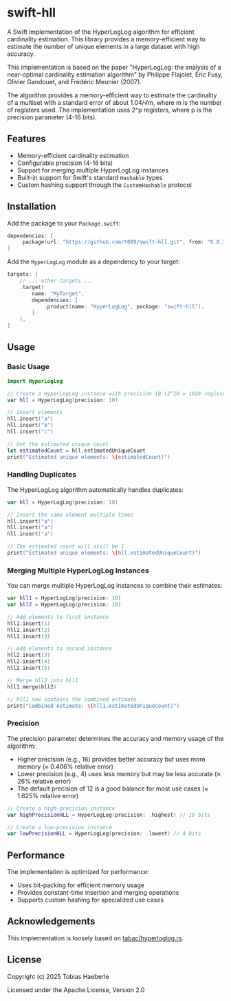 # swift-hll

A Swift implementation of the HyperLogLog algorithm for efficient cardinality estimation. This library provides a memory-efficient way to estimate the number of unique elements in a large dataset with high accuracy.

This implementation is based on the paper "HyperLogLog: the analysis of a near-optimal cardinality estimation algorithm" by Philippe Flajolet, Éric Fusy, Olivier Gandouet, and Frédéric Meunier (2007).

The algorithm provides a memory-efficient way to estimate the cardinality of a multiset with a standard error of about 1.04/√m, where m is the number of registers used. The implementation uses 2^p registers, where p is the precision parameter (4-16 bits).


## Features

- Memory-efficient cardinality estimation
- Configurable precision (4-16 bits)
- Support for merging multiple HyperLogLog instances
- Built-in support for Swift's standard `Hashable` types
- Custom hashing support through the `CustomHashable` protocol

## Installation

Add the package to your `Package.swift`:

```swift
dependencies: [
    .package(url: "https://github.com/t089/swift-hll.git", from: "0.0.1")
]
```

Add the `HyperLogLog` module as a dependency to your target:

```swift
targets: [
    // ... other targets ...
    .target(
        name: "MyTarget",
        dependencies: [
            .product(name: "HyperLogLog", package: "swift-hll"),
        ]
    ),
]
```


## Usage

### Basic Usage

```swift
import HyperLogLog

// Create a HyperLogLog instance with precision 10 (2^10 = 1024 registers)
var hll = HyperLogLog(precision: 10)

// Insert elements
hll.insert("a")
hll.insert("b")
hll.insert("c")

// Get the estimated unique count
let estimatedCount = hll.estimatedUniqueCount
print("Estimated unique elements: \(estimatedCount)")
```

### Handling Duplicates

The HyperLogLog algorithm automatically handles duplicates:

```swift
var hll = HyperLogLog(precision: 10)

// Insert the same element multiple times
hll.insert("a")
hll.insert("a")
hll.insert("a")

// The estimated count will still be 1
print("Estimated unique elements: \(hll.estimatedUniqueCount)")
```

### Merging Multiple HyperLogLog Instances

You can merge multiple HyperLogLog instances to combine their estimates:

```swift
var hll1 = HyperLogLog(precision: 10)
var hll2 = HyperLogLog(precision: 10)

// Add elements to first instance
hll1.insert(1)
hll1.insert(2)
hll1.insert(3)

// Add elements to second instance
hll2.insert(3)
hll2.insert(4)
hll2.insert(5)

// Merge hll2 into hll1
hll1.merge(hll2)

// hll1 now contains the combined estimate
print("Combined estimate: \(hll1.estimatedUniqueCount)")
```

### Precision

The precision parameter determines the accuracy and memory usage of the algorithm:

- Higher precision (e.g., 16) provides better accuracy but uses more memory (≈ 0.406% relative error)
- Lower precision (e.g., 4) uses less memory but may be less accurate (≈ 26% relative error)
- The default precision of 12 is a good balance for most use cases (≈ 1.625% relative error)

```swift
// Create a high-precision instance
var highPrecisionHLL = HyperLogLog(precision: .highest) // 16 bits

// Create a low-precision instance
var lowPrecisionHLL = HyperLogLog(precision: .lowest) // 4 bits
```

## Performance

The implementation is optimized for performance:
- Uses bit-packing for efficient memory usage
- Provides constant-time insertion and merging operations
- Supports custom hashing for specialized use cases

## Acknowledgements

This implementation is loosely based on [tabac/hyperloglog.rs](https://github.com/tabac/hyperloglog.rs).

## License

Copyright (c) 2025 Tobias Haeberle

Licensed under the Apache License, Version 2.0